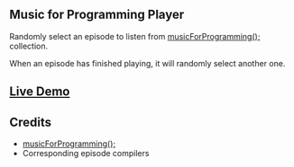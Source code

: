 ## Music for Programming Player

Randomly select an episode to listen from [musicForProgramming();](http://musicforprogramming.net/) collection.

When an episode has finished playing, it will randomly select another one.

## [Live Demo](http://irff.github.io/mfp-player)

## Credits

- [musicForProgramming();](http://musicforprogramming.net/)
- Corresponding episode compilers